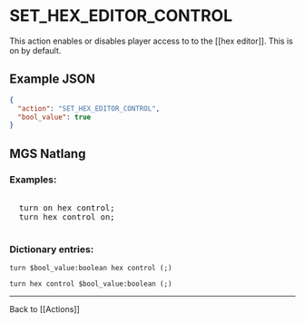 # SET_HEX_EDITOR_CONTROL

This action enables or disables player access to to the [[hex editor]]. This is on by default.

## Example JSON

```json
{
  "action": "SET_HEX_EDITOR_CONTROL",
  "bool_value": true
}
```

## MGS Natlang

### Examples:

<pre class="HyperMD-codeblock mgs">

  <span class="verb">turn</span> <span class="language-constant">on</span> <span class="target">hex</span> <span class="target">control</span><span class="terminator">;</span>
  <span class="verb">turn</span> <span class="target">hex</span> <span class="target">control</span> <span class="language-constant">on</span><span class="terminator">;</span>

</pre>

### Dictionary entries:

```
turn $bool_value:boolean hex control (;)

turn hex control $bool_value:boolean (;)
```

---

Back to [[Actions]]
